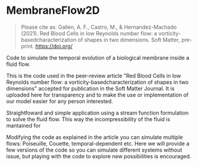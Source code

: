 # MembraneFlow2D

 > Please cite as: Gallen, A. F., Castro, M., & Hernandez-Machado (2021). Red Blood Cells in low Reynolds number flow: a vorticity-basedcharacterization of shapes in two dimensions. Soft Matter, pre-print. 
 > https://doi.org/

Code to simulate the temporal evolution of a biological membrane inside a fluid flow.

This is the code used in the peer-review article "Red Blood Cells in low Reynolds number flow: a vorticity-basedcharacterization of shapes in two dimensions" accepted for publication in the Soft Matter Journal. It is uploaded here for transparency and to make the use or implementation of our model easier for any person interested.

Straightfoward and simple application using a stream function formulation to solve the fluid flow. This way the incompressibility of the fluid is mantained for

Modifying the code as explained in the article you can simulate multiple flows: Poiseuille, Couette, temporal-dependent etc. Here we will provide a few versions of the code so you can simulate different systems without issue, but playing with the code to explore new possibilities is encouraged.
